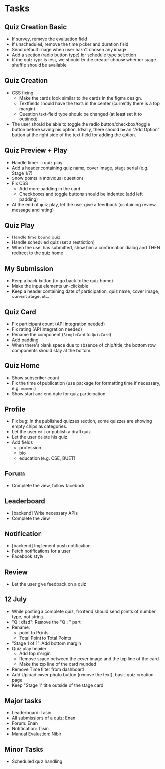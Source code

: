 # Tasks

## Quiz Creation Basic

- If survey, remove the evaluation field
- If unscheduled, remove the time picker and duration field
- Send default image when user hasn't chosen any image
- Add a section (radio button type) for schedule type selection
- If the quiz type is test, we should let the creator choose whether stage shuffle should be available

## Quiz Creation

- CSS fixing
  - Make the cards look similar to the cards in the figma design.
  - Textfields should have the texts in the center (currently there is a top margin)
  - Question text-field type should be changed (at least set it to outlined)
- The user should be able to toggle the radio button/checkbox/toggle button before saving his option. Ideally, there should be an "Add Option" button at the right side of the text-field for adding the option.

## Quiz Preview + Play

- Handle timer in quiz play
- Add a header containing quiz name, cover image, stage serial (e.g. Stage 1/7)
- Show points in individual questions
- Fix CSS
  - Add more padding in the card
  - Checkboxes and toggle buttons should be indented (add left padding)
- At the end of quiz play, let the user give a feedback (containing review message and rating)

## Quiz Play

- Handle time bound quiz
- Handle scheduled quiz (set a restriction)
- When the user has submitted, show him a confirmation dialog and THEN redirect to the quiz home

## My Submission

- Keep a back button (to go back to the quiz home)
- Make the input elements un-clickable
- Keep a header containing date of participation, quiz name, cover image, current stage, etc.

## Quiz Card

- Fix participant count (API integration needed)
- Fix rating (API integration needed)
- Rename the component (`SingleCard` to `QuizCard`)
- Add padding
- When there's blank space due to absence of chip/title, the bottom row components should stay at the bottom.

## Quiz Home

- Show subscriber count
- Fix the time of publication (use package for formatting time if necessary, e.g. `moment`)
- Show start and end date for quiz participation

## Profile

- Fix bug: In the published quizzes section, some quizzes are showing empty chips as categories.
- Let the user edit or publish a draft quiz
- Let the user delete his quiz
- Add fields
  - profession
  - bio
  - education (e.g. CSE, BUET)

## Forum

- Complete the view, follow facebook

## Leaderboard

- [backend] Write necessary APIs
- Complete the view

## Notification

- [backend] Implement push notification
- Fetch notifications for a user
- Facebook style

## Review

- Let the user give feedback on a quiz

## 12 July

- While posting a complete quiz, frontend should send points of number type, not string.
- "Q : dfsd": Remove the "Q : " part
- Rename:
  - point to Points
  - Total Point to Total Points
- "Stage 1 of 1": Add bottom margin
- Quiz play header
  - Add top margin
  - Remove space between the cover image and the top line of the card
  - Make the top line of the card rounded
- Remove Time filter from dashboard
- Add Upload cover photo button (remove the text), basic quiz creation page
- Keep "Stage 1" title outside of the stage card

## Major tasks

- Leaderboard: Tasin
- All submissions of a quiz: Enan
- Forum: Enan
- Notification: Tasin
- Manual Evaluation: Nibir

## Minor Tasks

- Scheduled quiz handling
